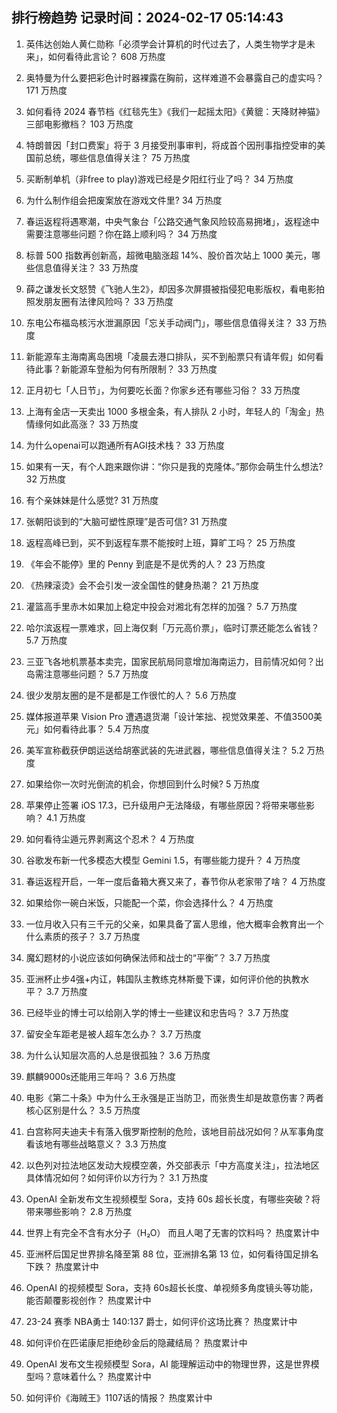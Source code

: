 
## 排行榜趋势 记录时间：2024-02-17 05:14:43
  
  1. 英伟达创始人黄仁勋称「必须学会计算机的时代过去了，人类生物学才是未来」，如何看待此言论？ 608 万热度
    
  2. 奥特曼为什么要把彩色计时器裸露在胸前，这样难道不会暴露自己的虚实吗？ 171 万热度
    
  3. 如何看待 2024 春节档《红毯先生》《我们一起摇太阳》《黄貔：天降财神猫》三部电影撤档？ 103 万热度
    
  4. 特朗普因「封口费案」将于 3 月接受刑事审判，将成首个因刑事指控受审的美国前总统，哪些信息值得关注？ 75 万热度
    
  5. 买断制单机（非free to play)游戏已经是夕阳红行业了吗？ 34 万热度
    
  6. 为什么制作组会把废案放在游戏文件里? 34 万热度
    
  7. 春运返程将遇寒潮，中央气象台「公路交通气象风险较高易拥堵」，返程途中需要注意哪些问题？你在路上顺利吗？ 34 万热度
    
  8. 标普 500 指数再创新高，超微电脑涨超 14%、股价首次站上 1000 美元，哪些信息值得关注？ 33 万热度
    
  9. 薛之谦发长文怒赞《飞驰人生2》，却因多次屏摄被指侵犯电影版权，看电影拍照发朋友圈有法律风险吗？ 33 万热度
    
  10. 东电公布福岛核污水泄漏原因「忘关手动阀门」，哪些信息值得关注？ 33 万热度
    
  11. 新能源车主海南离岛困境「凌晨去港口排队，买不到船票只有请年假」如何看待此事？新能源车登船为何有所限制？ 33 万热度
    
  12. 正月初七「人日节」，为何要吃长面？你家乡还有哪些习俗？ 33 万热度
    
  13. 上海有金店一天卖出 1000 多根金条，有人排队 2 小时，年轻人的「淘金」热情缘何如此高涨？ 33 万热度
    
  14. 为什么openai可以跑通所有AGI技术栈？ 33 万热度
    
  15. 如果有一天，有个人跑来跟你讲：“你只是我的克隆体。”那你会萌生什么想法? 32 万热度
    
  16. 有个亲妹妹是什么感觉? 31 万热度
    
  17. 张朝阳谈到的“大脑可塑性原理”是否可信? 31 万热度
    
  18. 返程高峰已到，买不到返程车票不能按时上班，算旷工吗？ 25 万热度
    
  19. 《年会不能停》里的 Penny 到底是不是优秀的人？ 23 万热度
    
  20. 《热辣滚烫》会不会引发一波全国性的健身热潮？ 21 万热度
    
  21. 灌篮高手里赤木如果加上稳定中投会对湘北有怎样的加强？ 5.7 万热度
    
  22. 哈尔滨返程一票难求，回上海仅剩「万元高价票」，临时订票还能怎么省钱？ 5.7 万热度
    
  23. 三亚飞各地机票基本卖完，国家民航局同意增加海南运力，目前情况如何？出岛需注意哪些问题？ 5.7 万热度
    
  24. 很少发朋友圈的是不是都是工作很忙的人？ 5.6 万热度
    
  25. 媒体报道苹果 Vision Pro 遭遇退货潮「设计笨拙、视觉效果差、不值3500美元」如何看待此事？ 5.4 万热度
    
  26. 美军宣称截获伊朗运送给胡塞武装的先进武器，哪些信息值得关注？ 5.2 万热度
    
  27. 如果给你一次时光倒流的机会，你想回到什么时候? 5 万热度
    
  28. 苹果停止签署 iOS 17.3，已升级用户无法降级，有哪些原因？将带来哪些影响？ 4.1 万热度
    
  29. 如何看待尘遁元界剥离这个忍术？ 4 万热度
    
  30. 谷歌发布新一代多模态大模型 Gemini 1.5，有哪些能力提升？ 4 万热度
    
  31. 春运返程开启，一年一度后备箱大赛又来了，春节你从老家带了啥？ 4 万热度
    
  32. 如果给你一碗白米饭，只能配一个菜，你会选择什么？ 4 万热度
    
  33. 一位月收入只有三千元的父亲，如果具备了富人思维，他大概率会教育出一个什么素质的孩子？ 3.7 万热度
    
  34. 魔幻题材的小说应该如何确保法师和战士的“平衡”？ 3.7 万热度
    
  35. 亚洲杯止步4强+内讧，韩国队主教练克林斯曼下课，如何评价他的执教水平？ 3.7 万热度
    
  36. 已经毕业的博士可以给刚入学的博士一些建议和忠告吗？ 3.7 万热度
    
  37. 留安全车距老是被人超车怎么办？ 3.7 万热度
    
  38. 为什么认知层次高的人总是很孤独？ 3.6 万热度
    
  39. 麒麟9000s还能用三年吗？ 3.6 万热度
    
  40. 电影《第二十条》中为什么王永强是正当防卫，而张贵生却是故意伤害？两者核心区别是什么？ 3.5 万热度
    
  41. 白宫称阿夫迪夫卡有落入俄罗斯控制的危险，该地目前战况如何？从军事角度看该地有哪些战略意义？ 3.3 万热度
    
  42. 以色列对拉法地区发动大规模空袭，外交部表示「中方高度关注」，拉法地区具体情况如何？如何评价以方行为？ 3.1 万热度
    
  43. OpenAI 全新发布文生视频模型 Sora，支持 60s 超长长度，有哪些突破？将带来哪些影响？ 2.8 万热度
    
  44. 世界上有完全不含有水分子（H₂O） 而且人喝了无害的饮料吗？ 热度累计中
    
  45. 亚洲杯后国足世界排名降至第 88 位，亚洲排名第 13 位，如何看待国足排名下跌？ 热度累计中
    
  46. OpenAI 的视频模型 Sora，支持 60s超长长度、单视频多角度镜头等功能，能否颠覆影视创作？ 热度累计中
    
  47. 23-24 赛季 NBA勇士 140:137 爵士，如何评价这场比赛？ 热度累计中
    
  48. 如何评价在匹诺康尼拒绝砂金后的隐藏结局？ 热度累计中
    
  49. OpenAI 发布文生视频模型 Sora，AI 能理解运动中的物理世界，这是世界模型吗？意味着什么？ 热度累计中
    
  50. 如何评价《海贼王》1107话的情报？ 热度累计中
    